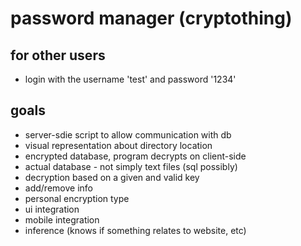 
# password manager (cryptothing)

## for other users

- login with the username 'test' and password '1234'

## goals

- server-sdie script to allow communication with db
- visual representation about directory location
- encrypted database, program decrypts on client-side
- actual database - not simply text files (sql possibly)
- decryption based on a given and valid key
- add/remove info
- personal encryption type
- ui integration
- mobile integration
- inference (knows if something relates to website, etc)